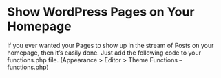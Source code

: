 # Show WordPress Pages on Your Homepage


If you ever wanted your Pages to show up in the stream of Posts on your homepage, then it’s easily done. Just add the following code to your functions.php file. (Appearance > Editor > Theme Functions – functions.php)
